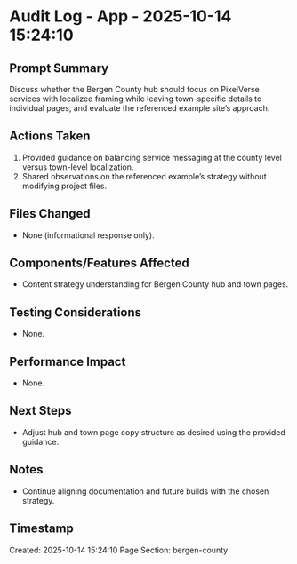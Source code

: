 # Audit Log - App - 2025-10-14 15:24:10

## Prompt Summary

Discuss whether the Bergen County hub should focus on PixelVerse services with localized framing while leaving town-specific details to individual pages, and evaluate the referenced example site’s approach.

## Actions Taken

1. Provided guidance on balancing service messaging at the county level versus town-level localization.
2. Shared observations on the referenced example’s strategy without modifying project files.

## Files Changed

- None (informational response only).

## Components/Features Affected

- Content strategy understanding for Bergen County hub and town pages.

## Testing Considerations

- None.

## Performance Impact

- None.

## Next Steps

- Adjust hub and town page copy structure as desired using the provided guidance.

## Notes

- Continue aligning documentation and future builds with the chosen strategy.

## Timestamp

Created: 2025-10-14 15:24:10
Page Section: bergen-county
